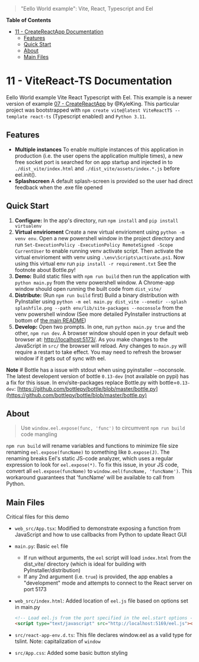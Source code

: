 > "Eello World example": Vite, React, Typescript and Eel

**Table of Contents**

<!-- TOC -->

- [11 - CreateReactApp Documentation](#07---createreactapp-documentation)
    - [Features](#features)
    - [Quick Start](#quick-start)
    - [About](#about)
    - [Main Files](#main-files)

<!-- /TOC -->

# 11 - ViteReact-TS Documentation

Eello World example Vite React Typescript with Eel. This example is a newer version of example [07 - CreateReactApp](https://github.com/python-eel/Eel/tree/main/examples/07%20-%20CreateReactApp) by @KyleKing. This particular project was bootstrapped with `npm create vite@latest ViteReactTS --template react-ts` (Typescript enabled) and `Python 3.11`.

## Features

- **Multiple instances** To enable multiple instances of this application in production (i.e. the user opens the application multiple times), a new free socket port is searched for on app startup and injected in to `./dist_vite/index.html` and `./dist_vite/assets/index.*.js` before eel.init().
- **Splashscreen** A default splash-screen is provided so the user had direct feedback when the .exe file opened

## Quick Start

1. **Configure:** In the app's directory, run `npm install` and `pip install virtualenv`
2. **Virtual envirioment** Create a new virtual envirioment using `python -m venv env`. Open a new powershell window in the project directory and run `Set-ExecutionPolicy -ExecutionPolicy RemoteSigned -Scope CurrentUser` to enable running venv activate script. Then activate the virtual envirioment with venv using `.\env\Scripts\activate.ps1`. Now using this virtual env run `pip install -r requirement.txt` See the footnote about Bottle.py!
3. **Demo:** Build static files with `npm run build` then run the application with `python main.py` from the venv powershell window. A Chrome-app window should open running the built code from `dist_vite/`
4. **Distribute:** (Run `npm run build` first) Build a binary distribution with PyInstaller using `python -m eel main.py dist_vite --onedir --splash splashfile.png --path env/lib/site-packages --noconsole` from the venv powershell window (See more detailed PyInstaller instructions at bottom of [the main README](https://github.com/ChrisKnott/Eel))
5. **Develop:** Open two prompts. In one, run  `python main.py true` and the other, `npm run dev`. A browser window should open in your default web browser at: [http://localhost:5173/](http://localhost:5173/). As you make changes to the JavaScript in `src/` the browser will reload. Any changes to `main.py` will require a restart to take effect. You may need to refresh the browser window if it gets out of sync with eel.

**Note** # Bottle has a issue with stdout when using pyinstaller --noconsole. The latest developent version of bottle `0.13-dev` (not available on pypi) has a fix for this issue. In env/site-packages replace Bottle.py with  bottle=`0.13-dev`: [https://github.com/bottlepy/bottle/blob/master/bottle.py](https://github.com/bottlepy/bottle/blob/master/bottle.py)
## About

> Use `window.eel.expose(func, 'func')` to circumvent `npm run build` code mangling

`npm run build` will rename variables and functions to minimize file size renaming `eel.expose(funcName)` to something like `D.expose(J)`. The renaming breaks Eel's static JS-code analyzer, which uses a regular expression to look for `eel.expose(*)`. To fix this issue, in your JS code, convert all `eel.expose(funcName)` to `window.eel(funcName, 'funcName')`. This workaround guarantees that 'funcName' will be available to call from Python.

## Main Files

Critical files for this demo

- `web_src/App.tsx`: Modified to demonstrate exposing a function from JavaScript and how to use callbacks from Python to update React GUI
- `main.py`: Basic `eel` file
  - If run without arguments, the `eel` script will load `index.html` from the dist_vite/ directory (which is ideal for building with PyInstaller/distribution)
  - If any 2nd argument (i.e. `true`) is provided, the app enables a "development" mode and attempts to connect to the React server on port 5173
- `web_src/index.html`: Added location of `eel.js` file based on options set in main.py

  ```html
  <!-- Load eel.js from the port specified in the eel.start options -->
  <script type="text/javascript" src="http://localhost:5169/eel.js"></script>
  ```

- `src/react-app-env.d.ts`: This file declares window.eel as a valid type for tslint. Note: capitalization of `window`
- `src/App.css`: Added some basic button styling